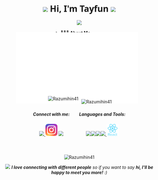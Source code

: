 <h1 align = "center" style= "font-family: 'Segoe UI', Tahoma, Geneva, Verdana, sans-serif; font-weight:700"><a target="_blank" href="https://www.youtube.com/c/TayfunTp"><img src="/image/youtube logo 2.png" width="30" ></a> Hi, I'm Tayfun <img src="https://media.giphy.com/media/hvRJCLFzcasrR4ia7z/giphy.gif" width="30"></h1>


<p align="center">
  <a href="https://github.com/DenverCoder1/readme-typing-svg"><img src="https://readme-typing-svg.demolab.com?font=Fira+Code&size=26&pause=1000&color=F74473&center=true&vCenter=true&width=435&lines=Front-end+Developer;Always+learning+new+things!"></a>
</p>

<details align="center" > 
  <summary style="margin-left:-40px; font-weight:700">👨🏼‍💻 About Me</summary>
    <br>
    <p style="font-size: 14px; font-weight: 700; margin-left:-20px;">Hi, My deperment is Mechanical engineering but I like to software. I worked a few times mechanical engineer  and finally, I decided to continue my life as a software developer. I am always very eager to learn more in this field.  I would like to state that I am extremely devoted and enthusiastic about being effective and fast in business life and that I want to take on the responsibility required by the position with curiosity and enthusiasm. I am aware that willing, attentive, and careful work will definitely result in success. For this reason, I have no doubt that I can contribute to the places I work with my skills and work discipline. </p>
</details>

<h2 align = "center" style="margin: -10px 0 -40px -15px;">
<img style="width:400px" src="gif/giff.gif" align = "center"></h2>

<div style="display:flex; justify-content:center;"><p align="center">&nbsp;<img align="center" src="https://github-readme-stats.vercel.app/api?username=Razumihin41&show_icons=true&locale=en" alt="Razumihin41" /></p><p align="center" style="margin:25px 0 0 10px"><img src="https://github-readme-stats.vercel.app/api/top-langs?username=Razumihin41&show_icons=true&locale=en&layout=compact" alt="Razumihin41" /></p></div>


<div style="display:flex; justify-content:space-between; margin: 0 20%;"><span><h5 align = "center">Connect with me:</h5>
<h5 align = "center"><a target="_blank" href="https://www.linkedin.com/in/tayfun-top-b7574220a/"><img src="/image/Linkedin.png" width="40"> </a><a target="_blank" href="https://www.instagram.com/tayfun_tp/"><img src="/image/instagram.png" width="40"></a> <a target="_blank" href="https://www.youtube.com/c/TayfunTp"><img src="/image/youtube.png" width="55"></a></h5></span>
<span><h5 align = "center">Languages and Tools:</h5> 
<h5 align = "center"><a href="https://en.wikipedia.org/wiki/Visual_Basic_for_Applications"><img src="/image/vba.png" width="40"></a><a target="_blank" href="https://html.com/"><img src="/image/html.png" width="40"></a><a href="#"><img src="/image/css.png" width="40"></a><a target="_blank" href="https://www.javascript.com/"><img src="/image/javascript.png" width="40"></a><a href="https://reactjs.org/" target="_blank" rel="noreferrer"> <img src="https://raw.githubusercontent.com/devicons/devicon/master/icons/react/react-original-wordmark.svg" alt="react" width="40"/> </a></h5></span></div>


<p align="center" style="padding-top:20px"> <img src="https://komarev.com/ghpvc/?username=Razumihin41&label=Profile%20views&color=0e75b6&style=flat" alt="Razumihin41" /> </p>

<p align="center"><img src="https://media.giphy.com/media/LnQjpWaON8nhr21vNW/giphy.gif" width="60"> <em><b>I love connecting with different people</b> so if you want to say <b>hi, I'll be happy to meet you more!</b> :)</em></p>